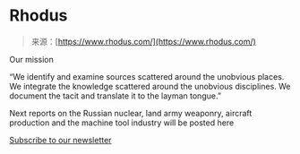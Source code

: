 <!--yml
category: 未分类
date: 2024-05-27 15:04:19
-->

# Rhodus

> 来源：[https://www.rhodus.com/](https://www.rhodus.com/)

Our mission

“We identify and examine sources scattered around the unobvious places. We integrate the knowledge scattered around the unobvious disciplines. We document the tacit and translate it to the layman tongue.”

Next reports on the Russian nuclear, land army weaponry, aircraft production and the machine tool industry will be posted here

[Subscribe to our newsletter](https://rhodus.substack.com)